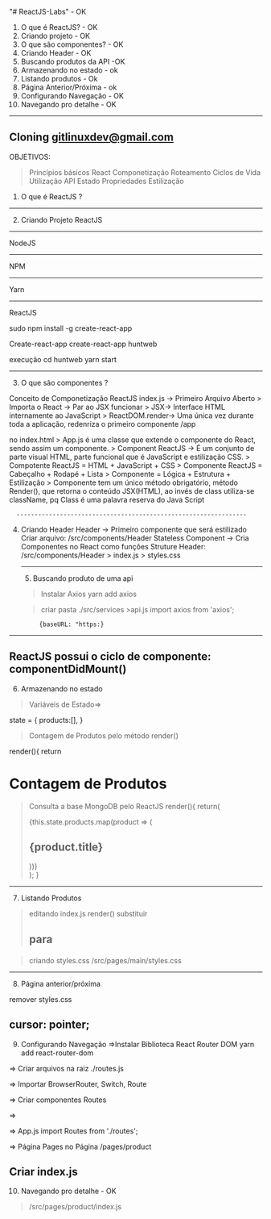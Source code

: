 "# ReactJS-Labs"  - OK
1) O que é ReactJS? - OK
2) Criando projeto - OK
3) O que são componentes? - OK
4) Criando Header - OK
5) Buscando produtos da API -OK
6) Armazenando no estado - ok
7) Listando produtos - Ok
8) Página Anterior/Próxima - ok
9) Configurando Navegação - OK
10) Navegando pro detalhe - OK
---------------------------------------------------
 Cloning gitlinuxdev@gmail.com
---------------------------------------------------
OBJETIVOS:
> Princípios básicos React
> Componetização
> Roteamento
> Ciclos de Vida
> Utilização API
> Estado
> Propriedades
> Estilização



1) O que é ReactJS ?
---------------------------------------------------




2) Criando Projeto ReactJS
---------------------------------------------------
 NodeJS

 --------------------------------------------------
 NPM

----------------------------------------------------
 Yarn

----------------------------------------------------
ReactJS

sudo npm install -g create-react-app

Create-react-app
create-react-app huntweb

execução 
cd huntweb
yarn start 

----------------------------------------------------
3) O que são componentes ?

Conceito de Componetização ReactJS
index.js -> Primeiro Arquivo Aberto
      >  Importa o React -> Par ao JSX funcionar
      > JSX-> Interface HTML internamente ao JavaScript
      > ReactDOM.render-> Uma única vez durante toda a aplicação, redenriza o primeiro  componente /app <div id="root"></div> no index.html
      > App.js é uma classe que extende o componente do React, sendo assim um componente.
      > Component ReactJS -> É um conjunto de parte visual HTML, parte funcional que é JavaScript e estilização CSS.
      > Compotente ReactJS = HTML + JavaScript + CSS
      > Componente ReactJS = Cabeçalho + Rodapé + Lista
      > Componente = Lógica + Estrutura + Estilização
      > Componente tem um único método obrigatório, método Render(), que retorna o conteúdo JSX(HTML), ao invés de class utiliza-se className, pq Class é uma palavra reserva do Java Script

      ----------------------------------------------------------------
4) Criando Header
      Header -> Primeiro componente que será estilizado
      Criar arquivo:
                          /src/components/Header
      Stateless Component -> Cria Componentes no React como funções
      Struture Header:
      /src/components/Header
                                    > index.js
                                    > styles.css

    ------------------------------------------------------------------------
    5) Buscando produto  de uma api

    > Instalar Axios
      yarn add axios

      > criar pasta ./src/services
            >api.js
            import axios from 'axios';

            {baseURL: "https:}

---------------------------------------------------------------------------
ReactJS possui o ciclo de componente:
    componentDidMount()
-----------------------------------------------
6) Armazenando no estado

>Variáveis de Estado=> 

state = {
      products:[],
}

>Contagem de Produtos pelo método render()

render(){
  return <h1>Contagem de Produtos</h1>

>Consulta a base MongoDB pelo ReactJS
render(){
  return(
    <div className="product-list">
      {this.state.products.map(product => (
        <h2 key={product._id}>{product.title}</h2>
      ))}
    </div>
  ); 
 }
---------------------------------------------------
7) Listando Produtos

> editando index.js
render()
   substituir <h2> para <article>


> criando styles.css
    /src/pages/main/styles.css

-------------------------------------------------------------------
8) Página anterior/próxima

remover styles.css

  cursor: pointer;
--------------------------------------------------------------------
9) Configurando Navegação
=>Instalar Biblioteca React Router DOM
yarn add react-router-dom

=> Criar arquivos na raiz
   ./routes.js

=> Importar BrowserRouter, Switch, Route

=> Criar componentes Routes

=> <BrowserRouter>
   <Switch>
    <Route path="/" component={Main} />
   </Switch>
   </BrowserRouter>

=> App.js
    import Routes from './routes';

=> Página Pages no Página
   /pages/product

   Criar index.js             
----------------------------------------------------
10) Navegando pro detalhe - OK

>/src/pages/product/index.js

